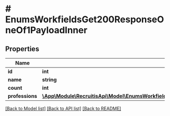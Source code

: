 # # EnumsWorkfieldsGet200ResponseOneOf1PayloadInner

## Properties

Name | Type | Description | Notes
------------ | ------------- | ------------- | -------------
**id** | **int** |  | [optional]
**name** | **string** |  | [optional]
**count** | **int** |  | [optional]
**professions** | [**\App\Module\RecruitisApi\Model\EnumsWorkfieldsGet200ResponseOneOf1PayloadInnerProfessionsInner[]**](EnumsWorkfieldsGet200ResponseOneOf1PayloadInnerProfessionsInner.md) |  | [optional]

[[Back to Model list]](../../README.md#models) [[Back to API list]](../../README.md#endpoints) [[Back to README]](../../README.md)
